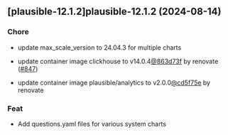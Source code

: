 

## [plausible-12.1.2]plausible-12.1.2 (2024-08-14)

### Chore



- update max_scale_version to 24.04.3 for multiple charts

- update container image clickhouse to v14.0.4[@863d73f](https://github.com/863d73f) by renovate ([#847](https://github.com/truecharts/charts/issues/847))

- update container image plausible/analytics to v2.0.0[@cd5f75e](https://github.com/cd5f75e) by renovate

### Feat



- Add questions.yaml files for various system charts